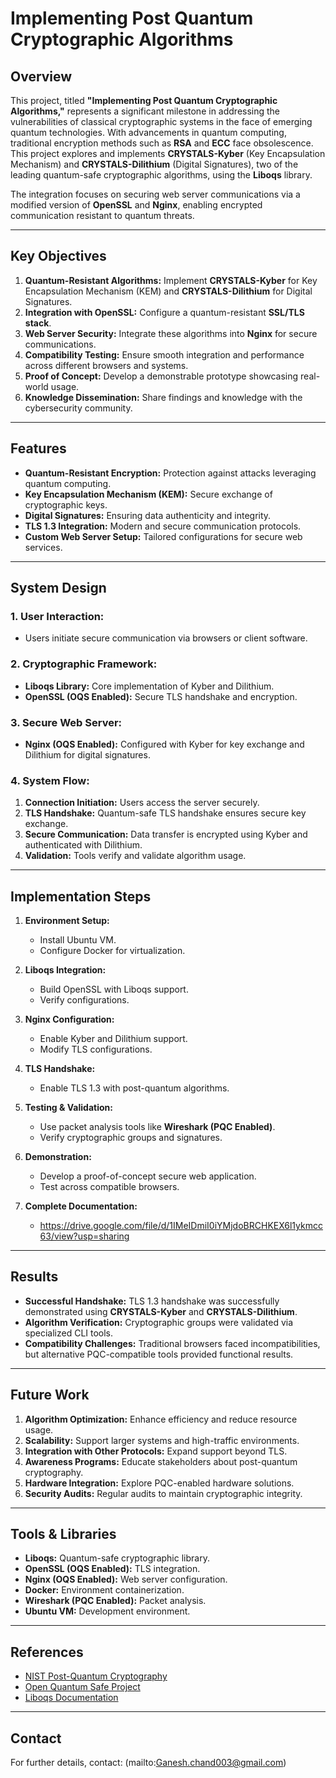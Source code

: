 # Implementing Post Quantum Cryptographic Algorithms

## Overview
This project, titled **"Implementing Post Quantum Cryptographic Algorithms,"** represents a significant milestone in addressing the vulnerabilities of classical cryptographic systems in the face of emerging quantum technologies. With advancements in quantum computing, traditional encryption methods such as **RSA** and **ECC** face obsolescence. This project explores and implements **CRYSTALS-Kyber** (Key Encapsulation Mechanism) and **CRYSTALS-Dilithium** (Digital Signatures), two of the leading quantum-safe cryptographic algorithms, using the **Liboqs** library.

The integration focuses on securing web server communications via a modified version of **OpenSSL** and **Nginx**, enabling encrypted communication resistant to quantum threats.


---

## Key Objectives
1. **Quantum-Resistant Algorithms:** Implement **CRYSTALS-Kyber** for Key Encapsulation Mechanism (KEM) and **CRYSTALS-Dilithium** for Digital Signatures.
2. **Integration with OpenSSL:** Configure a quantum-resistant **SSL/TLS stack**.
3. **Web Server Security:** Integrate these algorithms into **Nginx** for secure communications.
4. **Compatibility Testing:** Ensure smooth integration and performance across different browsers and systems.
5. **Proof of Concept:** Develop a demonstrable prototype showcasing real-world usage.
6. **Knowledge Dissemination:** Share findings and knowledge with the cybersecurity community.

---

## Features
- **Quantum-Resistant Encryption:** Protection against attacks leveraging quantum computing.
- **Key Encapsulation Mechanism (KEM):** Secure exchange of cryptographic keys.
- **Digital Signatures:** Ensuring data authenticity and integrity.
- **TLS 1.3 Integration:** Modern and secure communication protocols.
- **Custom Web Server Setup:** Tailored configurations for secure web services.

---

## System Design
### 1. **User Interaction:**
- Users initiate secure communication via browsers or client software.

### 2. **Cryptographic Framework:**
- **Liboqs Library:** Core implementation of Kyber and Dilithium.
- **OpenSSL (OQS Enabled):** Secure TLS handshake and encryption.

### 3. **Secure Web Server:**
- **Nginx (OQS Enabled):** Configured with Kyber for key exchange and Dilithium for digital signatures.

### 4. **System Flow:**
1. **Connection Initiation:** Users access the server securely.
2. **TLS Handshake:** Quantum-safe TLS handshake ensures secure key exchange.
3. **Secure Communication:** Data transfer is encrypted using Kyber and authenticated with Dilithium.
4. **Validation:** Tools verify and validate algorithm usage.

---

## Implementation Steps
1. **Environment Setup:**
   - Install Ubuntu VM.
   - Configure Docker for virtualization.

2. **Liboqs Integration:**
   - Build OpenSSL with Liboqs support.
   - Verify configurations.

3. **Nginx Configuration:**
   - Enable Kyber and Dilithium support.
   - Modify TLS configurations.

4. **TLS Handshake:**
   - Enable TLS 1.3 with post-quantum algorithms.

5. **Testing & Validation:**
   - Use packet analysis tools like **Wireshark (PQC Enabled)**.
   - Verify cryptographic groups and signatures.

6. **Demonstration:**
   - Develop a proof-of-concept secure web application.
   - Test across compatible browsers.
7. **Complete Documentation:**
   - https://drive.google.com/file/d/1IMeIDmiI0iYMjdoBRCHKEX6l1ykmcc63/view?usp=sharing

---

## Results
- **Successful Handshake:** TLS 1.3 handshake was successfully demonstrated using **CRYSTALS-Kyber** and **CRYSTALS-Dilithium**.
- **Algorithm Verification:** Cryptographic groups were validated via specialized CLI tools.
- **Compatibility Challenges:** Traditional browsers faced incompatibilities, but alternative PQC-compatible tools provided functional results.

---

## Future Work
1. **Algorithm Optimization:** Enhance efficiency and reduce resource usage.
2. **Scalability:** Support larger systems and high-traffic environments.
3. **Integration with Other Protocols:** Expand support beyond TLS.
4. **Awareness Programs:** Educate stakeholders about post-quantum cryptography.
5. **Hardware Integration:** Explore PQC-enabled hardware solutions.
6. **Security Audits:** Regular audits to maintain cryptographic integrity.

---

## Tools & Libraries
- **Liboqs:** Quantum-safe cryptographic library.
- **OpenSSL (OQS Enabled):** TLS integration.
- **Nginx (OQS Enabled):** Web server configuration.
- **Docker:** Environment containerization.
- **Wireshark (PQC Enabled):** Packet analysis.
- **Ubuntu VM:** Development environment.

---

## References
- [NIST Post-Quantum Cryptography](https://csrc.nist.gov/projects/post-quantum-cryptography)
- [Open Quantum Safe Project](https://openquantumsafe.org/)
- [Liboqs Documentation](https://openquantumsafe.org/liboqs/)

---


## Contact
For further details, contact: (mailto:Ganesh.chand003@gmail.com)
